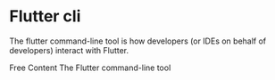 # Flutter cli

The flutter command-line tool is how developers (or IDEs on behalf of developers) interact with Flutter.

<ResourceGroupTitle>Free Content</ResourceGroupTitle>
<BadgeLink colorScheme='blue' badgeText='Official Docs' href='https://docs.flutter.dev/reference/flutter-cli'>The Flutter command-line tool</BadgeLink>
